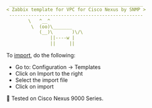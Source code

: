 ```YAML
 _________________________________________________
< Zabbix template for VPC for Cisco Nexus by SNMP >
 -------------------------------------------------
        \   ^__^
         \  (oo)\_______
            (__)\       )\/\
                ||----w |
                ||     ||
```

To [import](https://www.zabbix.com/documentation/current/en/manual/xml_export_import/templates), do the following:
- Go to: Configuration → Templates
- Click on Import to the right
- Select the import file
- Click on import

🧪 Tested on Cisco Nexus 9000 Series.
